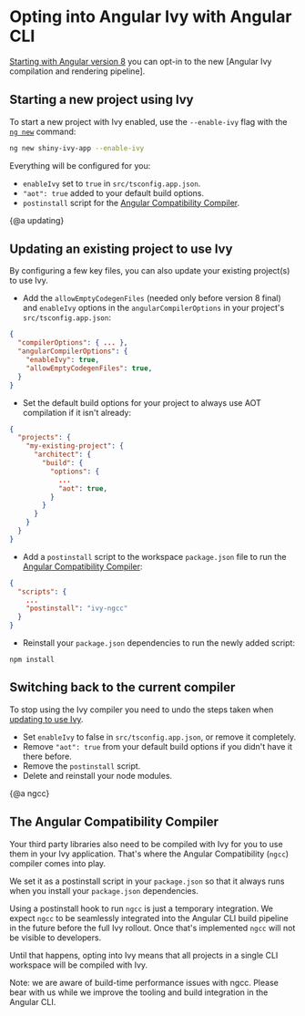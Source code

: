# Opting into Angular Ivy with Angular CLI

[Starting with Angular version 8](https://blog.angular.io/a-plan-for-version-8-0-and-ivy-b3318dfc19f7) you can opt-in to the new [Angular Ivy compilation and rendering pipeline].


## Starting a new project using Ivy

To start a new project with Ivy enabled, use the `--enable-ivy` flag with the [`ng new`](cli/new) command:

```sh
ng new shiny-ivy-app --enable-ivy
```

Everything will be configured for you:
- `enableIvy` set to `true` in `src/tsconfig.app.json`.
- `"aot": true` added to your default build options.
- `postinstall` script for the [Angular Compatibility Compiler](#ngcc).

{@a updating}
## Updating an existing project to use Ivy

By configuring a few key files, you can also update your existing project(s) to use Ivy.

- Add the `allowEmptyCodegenFiles` (needed only before version 8 final) and `enableIvy` options in the `angularCompilerOptions` in your project's `src/tsconfig.app.json`:
```json
{
  "compilerOptions": { ... },
  "angularCompilerOptions": {
    "enableIvy": true,
    "allowEmptyCodegenFiles": true,
  }
}
```
- Set the default build options for your project to always use AOT compilation if it isn't already:
```json
{
  "projects": {
    "my-existing-project": {
      "architect": {
        "build": {
          "options": {
            ...
            "aot": true,
          }
        }
      }
    }
  }
}
```
- Add a `postinstall` script to the workspace `package.json` file to run the [Angular Compatibility Compiler](#ngcc):
```json
{
  "scripts": {
    ...
    "postinstall": "ivy-ngcc"
  }
}
```
- Reinstall your `package.json` dependencies to run the newly added script:

```
npm install
```

## Switching back to the current compiler

To stop using the Ivy compiler you need to undo the steps taken when [updating to use Ivy](#updating).
- Set `enableIvy` to false in `src/tsconfig.app.json`, or remove it completely.
- Remove `"aot": true` from your default build options if you didn't have it there before.
- Remove the `postinstall` script.
- Delete and reinstall your node modules.


{@a ngcc}
## The Angular Compatibility Compiler

Your third party libraries also need to be compiled with Ivy for you to use them in your Ivy application.
That's where the Angular Compatibility (`ngcc`) compiler comes into play.

We set it as a postinstall script in your `package.json` so that it always runs when you install
your `package.json` dependencies.

Using a postinstall hook to run `ngcc` is just a temporary integration. 
We expect `ngcc` to be seamlessly integrated into the Angular CLI build pipeline in the future before the full Ivy rollout. 
Once that's implemented `ngcc` will not be visible to developers.

Until that happens, opting into Ivy means that all projects in a single CLI workspace will be compiled with Ivy.

Note: we are aware of build-time performance issues with ngcc. Please bear with us while we improve the tooling and build integration in the Angular CLI.
